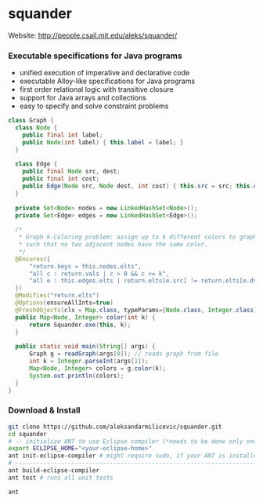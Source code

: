 squander
========

Website: http://people.csail.mit.edu/aleks/squander/

### Executable specifications for Java programs

  * unified execution of imperative and declarative code
  * executable Alloy-like specifications for Java programs
  * first order relational logic with transitive closure
  * support for Java arrays and collections
  * easy to specify and solve constraint problems
  
```java
class Graph {
  class Node {
    public final int label;
    public Node(int label) { this.label = label; }
  }
  
  class Edge {
    public final Node src, dest;
    public final int cost;
    public Edge(Node src, Node dest, int cost) { this.src = src; this.dest = dest; this.cost = cost; } 
  }
  
  private Set<Node> nodes = new LinkedHashSet<Node>();
  private Set<Edge> edges = new LinkedHashSet<Edge>();
  
  /*
   * Graph k-Coloring problem: assign up to k different colors to graph nodes
   * such that no two adjacent nodes have the same color.
   */
  @Ensures({
      "return.keys = this.nodes.elts", 
      "all c : return.vals | c > 0 && c <= k",
      "all e : this.edges.elts | return.elts[e.src] != return.elts[e.dst]"
  })
  @Modifies("return.elts")
  @Options(ensureAllInts=true)
  @FreshObjects(cls = Map.class, typeParams={Node.class, Integer.class}, num = 1)
  public Map<Node, Integer> color(int k) {
      return Squander.exe(this, k);
  }
    
  public static void main(String[] args) {
      Graph g = readGraph(args[0]); // reads graph from file
      int k = Integer.parseInt(args[1]);
      Map<Node, Integer> colors = g.color(k);
      System.out.println(colors);
  }  
}
```  

### Download & Install
```bash
git clone https://github.com/aleksandarmilicevic/squander.git
cd squander
# -- initialize ANT to use Eclipse compiler (*needs to be done only once*) --
export ECLIPSE_HOME="<your-eclipse-home>"
ant init-eclipse-compiler # might require sudo, if your ANT is installed e.g., in /usr/share
# ---------------------------------------------------------------------------
ant build-eclipse-compiler
ant test # runs all unit tests

ant 
```

